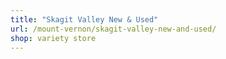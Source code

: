 ```yaml
---
title: "Skagit Valley New & Used"
url: /mount-vernon/skagit-valley-new-and-used/
shop: variety store
---
```

